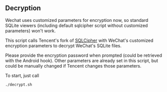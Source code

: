 ## Decryption

Wechat uses customized parameters for encryption now, so standard SQLite viewers
(including default sqlcipher script without customized parameters) won't work.

This script calls Tencent's fork of
[SQLCipher](https://github.com/Tencent/SQLCipher) with WeChat's customized encryption
parameters to decrypt WeChat's SQLite files.

Please provide the encryption password when prompted (could be retrieved with the
Android hook). Other parameters are already set in this script, but could be manually
changed if Tencent changes those parameters.

To start, just call

```
./decrypt.sh
```
